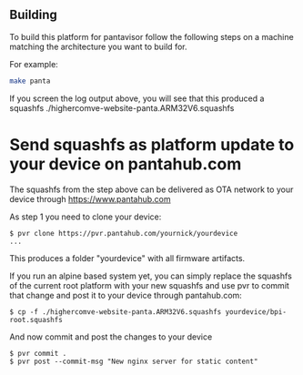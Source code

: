## Building

To build this platform for pantavisor follow the following steps on a machine matching
the architecture you want to build for.

For example:

```bash
make panta
```

If you screen the log output above, you will see that this produced a squashfs ./highercomve-website-panta.ARM32V6.squashfs

# Send squashfs as platform update to your device on pantahub.com

The squashfs from the step above can be delivered as OTA network to your device through https://www.pantahub.com

As step 1 you need to clone your device:

```
$ pvr clone https://pvr.pantahub.com/yournick/yourdevice
...

```

This produces a folder "yourdevice" with all firmware artifacts.

If you run an alpine based system yet, you can simply replace the
squashfs of the current root platform with your new squashfs and
use pvr to commit that change and post it to your device through pantahub.com:

```
$ cp -f ./highercomve-website-panta.ARM32V6.squashfs yourdevice/bpi-root.squashfs
```

And now commit and post the changes to your device

```
$ pvr commit .
$ pvr post --commit-msg "New nginx server for static content"
```

